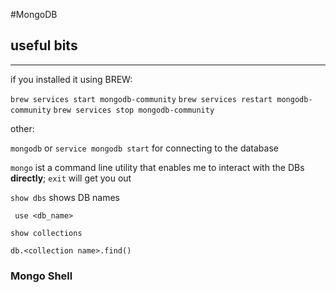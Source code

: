 #MongoDB

## useful bits

-------------



if you installed it using BREW:

`brew services start mongodb-community`
`brew services restart mongodb-community`
`brew services stop mongodb-community` 

other:

`mongodb` or `service mongodb start` 
for connecting to the database

`mongo`
ist  a command line utility that enables me to interact with the DBs **directly**; `exit` will get you out

 `show dbs`  shows DB names 

` use <db_name>`

`show collections`

`db.<collection name>.find()`



### Mongo Shell


